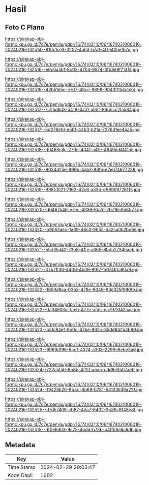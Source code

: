 # Hasil

## Foto C Plano

https://sirekap-obj-formc.kpu.go.id/7c7e/pemilu/pdpr/16/74/02/10/06/1674021006016-20240216-132514--910c1ce3-0207-4ab3-b7a1-4f1e40bef67e.jpg

https://sirekap-obj-formc.kpu.go.id/7c7e/pemilu/pdpr/16/74/02/10/06/1674021006016-20240216-132516--e6c6a4bf-8c03-4704-9974-3fb8e9f714f4.jpg

https://sirekap-obj-formc.kpu.go.id/7c7e/pemilu/pdpr/16/74/02/10/06/1674021006016-20240216-132516--42b51d5e-e7d7-48ce-8898-90430154cb3d.jpg

https://sirekap-obj-formc.kpu.go.id/7c7e/pemilu/pdpr/16/74/02/10/06/1674021006016-20240216-132517--7c25d6d3-5419-4a51-a05f-86b5cc2fa584.jpg

https://sirekap-obj-formc.kpu.go.id/7c7e/pemilu/pdpr/16/74/02/10/06/1674021006016-20240216-132517--5d276e1d-e5b1-44b3-b21a-7276d1ee4ba5.jpg

https://sirekap-obj-formc.kpu.go.id/7c7e/pemilu/pdpr/16/74/02/10/06/1674021006016-20240216-132518--d0468c8c-270e-4041-a41e-4949dd4f4155.jpg

https://sirekap-obj-formc.kpu.go.id/7c7e/pemilu/pdpr/16/74/02/10/06/1674021006016-20240216-132518--8034d25e-999b-4ab3-88fa-e7e674677238.jpg

https://sirekap-obj-formc.kpu.go.id/7c7e/pemilu/pdpr/16/74/02/10/06/1674021006016-20240216-132519--9981d021-7162-42c8-a33b-e98909726115.jpg

https://sirekap-obj-formc.kpu.go.id/7c7e/pemilu/pdpr/16/74/02/10/06/1674021006016-20240216-132520--d6467b46-e7ec-4336-8b2e-26716c958b77.jpg

https://sirekap-obj-formc.kpu.go.id/7c7e/pemilu/pdpr/16/74/02/10/06/1674021006016-20240216-132520--b9063aec-1a39-46c0-9655-da2ca0b2bc0e.jpg

https://sirekap-obj-formc.kpu.go.id/7c7e/pemilu/pdpr/16/74/02/10/06/1674021006016-20240216-132521--55d35d42-73b8-41fe-a865-8bdb27345aeb.jpg

https://sirekap-obj-formc.kpu.go.id/7c7e/pemilu/pdpr/16/74/02/10/06/1674021006016-20240216-132521--07b7ff36-4406-4b09-9f87-1e17461a90a9.jpg

https://sirekap-obj-formc.kpu.go.id/7c7e/pemilu/pdpr/16/74/02/10/06/1674021006016-20240216-132522--1659d9aa-03a3-479e-8046-93e325f980fe.jpg

https://sirekap-obj-formc.kpu.go.id/7c7e/pemilu/pdpr/16/74/02/10/06/1674021006016-20240216-132522--0a34903d-1aeb-477e-afdc-ea7973f42aac.jpg

https://sirekap-obj-formc.kpu.go.id/7c7e/pemilu/pdpr/16/74/02/10/06/1674021006016-20240216-132523--b5fc84ef-9b0c-47be-802c-35dd842b3b8d.jpg

https://sirekap-obj-formc.kpu.go.id/7c7e/pemilu/pdpr/16/74/02/10/06/1674021006016-20240216-132523--6969d196-6cdf-4374-a308-2299e9ebe3a6.jpg

https://sirekap-obj-formc.kpu.go.id/7c7e/pemilu/pdpr/16/74/02/10/06/1674021006016-20240216-132524--722c5f56-858b-4f20-aea5-cdd9e3507ae0.jpg

https://sirekap-obj-formc.kpu.go.id/7c7e/pemilu/pdpr/16/74/02/10/06/1674021006016-20240216-132524--19429b20-8b4c-4b69-b781-64133639a22f.jpg

https://sirekap-obj-formc.kpu.go.id/7c7e/pemilu/pdpr/16/74/02/10/06/1674021006016-20240216-132525--d7d57408-cb87-4da7-8402-3b39c8148e8f.jpg

https://sirekap-obj-formc.kpu.go.id/7c7e/pemilu/pdpr/16/74/02/10/06/1674021006016-20240216-132515--df0e9d03-9c75-4bdd-b73b-b4ff56e6a6db.jpg


## Metadata

| Key        | Value               |
| ---------- | ------------------- |
| Time Stamp | 2024-02-29 20:03:47 |
| Kode Dapil | 1602                |



